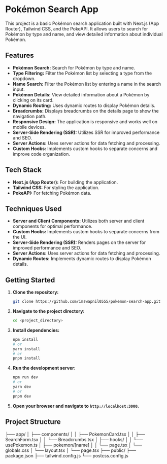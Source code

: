 # Pokémon Search App

This project is a basic Pokémon search application built with Next.js (App Router), Tailwind CSS, and the PokeAPI. It allows users to search for Pokémon by type and name, and view detailed information about individual Pokémon.

## Features

-   **Pokémon Search:** Search for Pokémon by type and name.
-   **Type Filtering:** Filter the Pokémon list by selecting a type from the dropdown.
-   **Name Search:** Filter the Pokémon list by entering a name in the search input.
-   **Pokémon Details:** View detailed information about a Pokémon by clicking on its card.
-   **Dynamic Routing:** Uses dynamic routes to display Pokémon details.
-   **Breadcrumbs:** Displays breadcrumbs on the details page to show the navigation path.
-   **Responsive Design:** The application is responsive and works well on mobile devices.
-   **Server-Side Rendering (SSR):** Utilizes SSR for improved performance and SEO.
-   **Server Actions:** Uses server actions for data fetching and processing.
-   **Custom Hooks:** Implements custom hooks to separate concerns and improve code organization.

## Tech Stack

-   **Next.js (App Router):** For building the application.
-   **Tailwind CSS:** For styling the application.
-   **PokeAPI:** For fetching Pokémon data.

## Techniques Used

-   **Server and Client Components:** Utilizes both server and client components for optimal performance.
-   **Custom Hooks:** Implements custom hooks to separate concerns from the UI.
-   **Server-Side Rendering (SSR):** Renders pages on the server for improved performance and SEO.
-   **Server Actions:** Uses server actions for data fetching and processing.
-   **Dynamic Routes:** Implements dynamic routes to display Pokémon details.

## Getting Started

1.  **Clone the repository:**

    ```bash
    git clone https://github.com/imswapnil0555/pokemon-search-app.git
    ```

2.  **Navigate to the project directory:**

    ```bash
    cd <project_directory>
    ```

3.  **Install dependencies:**

    ```bash
    npm install
    # or
    yarn install
    # or
    pnpm install
    ```

4.  **Run the development server:**

    ```bash
    npm run dev
    # or
    yarn dev
    # or
    pnpm dev
    ```

5.  **Open your browser and navigate to `http://localhost:3000`.**

## Project Structure
├── app/
│   ├── components/
│   │   ├── PokemonCard.tsx
│   │   ├── SearchForm.tsx
│   │   └── Breadcrumbs.tsx
│   ├── hooks/
│   │   └── usePokemon.ts
│   ├── pokemon/[name]
│   │   └── page.tsx
│   └── globals.css
│   └── layout.tsx
│   └── page.tsx
├── public/
├── package.json
├── tailwind.config.js
└── postcss.config.js

